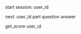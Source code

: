 start session: 
    user_id


next:
    user_id
    part
    question
    answer

get_score
    user_id

